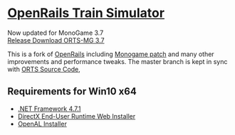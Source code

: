 # [OpenRails Train Simulator](http://openrails.org/)

Now updated for MonoGame 3.7<br> 
[Release Download ORTS-MG 3.7](https://github.com/perpetualKid/ORTS-MG/releases/tag/MG3.7)

This is a fork of [OpenRails](https://launchpad.net/or) including [Monogame patch](http://www.elvastower.com/forums/index.php?/topic/30924-going-beyond-the-4-gb-of-memory/page__view__findpost__p__237281) and many other improvements and performance tweaks. 
The master branch is kept in sync with [ORTS Source Code](https://git.launchpad.net/~twpol/or/+git/or-svn),

## Requirements for Win10 x64

- [.NET Framework 4.7.1](https://support.microsoft.com/en-us/help/4033344/the-net-framework-4-7-1-web-installer-for-windows)
- [DirectX End-User Runtime Web Installer ](https://www.microsoft.com/en-us/download/details.aspx?id=35&nowin10)
- [OpenAL Installer](https://www.openal.org/downloads/oalinst.zip)
